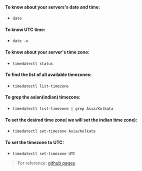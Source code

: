 #### To know about your servers's date and time:

* `date`

#### To know UTC time:

* `date -u`


#### To know about your server's time zone:

* `timedatectl status`

#### To find the list of all available timezones:

* `timedatectl list-timezone`

#### To grep the asian(indian) timezone:

* `timedatectl list-timezone | grep Asia/Kolkata`


#### To set the desired time zone( we will set the indian time zone):

* `timedatectl set-timezone Asia/Kolkata`

#### To set the timezone to **UTC**:

* `timedatectl set-timezone UTC`

> For reference: [github pages](https://www.cyberciti.biz/faq/centos-linux-6-7-changing-timezone-command-line/).





